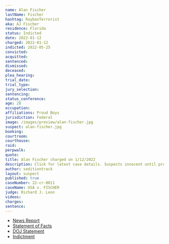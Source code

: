 ```yaml
---
name: Alan Fischer
lastName: Fischer
hashtag: RaybanTerrorist
aka: AJ Fischer
residence: Florida
status: Indicted
date: 2022-01-12
charged: 2022-01-12
indicted: 2022-05-25
convicted:
acquitted:
sentenced:
dismissed:
deceased:
plea_hearing:
trial_date:
trial_type:
jury_selection:
sentencing:
status_conference:
age: 28
occupation:
affiliations: Proud Boys
jurisdiction: Federal
image: /images/preview/alan-fischer.jpg
suspect: alan-fischer.jpg
booking:
courtroom:
courthouse:
raid:
perpwalk:
quote:
title: Alan Fischer charged on 1/12/2022
description: Click for latest case details. Suspects innocent until proven guilty.
author: seditiontrack
layout: suspect
published: true
caseNumber: 22-cr-0011
caseName: USA v. FISCHER
judge: Richard J. Leon
videos:
charges:
sentence:
---
```

- [News Report](https://www.wtsp.com/article/news/crime/alan-fischer-model-arrested-capitol-riot/67-9eb9a39d-2a6d-4a6e-9468-62104516fe1a)
- [Statement of Facts](https://www.justice.gov/usao-dc/case-multi-defendant/file/1481391/download)
- [DOJ Statement](https://www.justice.gov/usao-dc/pr/three-florida-men-arrested-felony-charges-related-jan-6-capitol-breach-0)
- [Indictment](https://www.justice.gov/usao-dc/case-multi-defendant/file/1510576/download)
